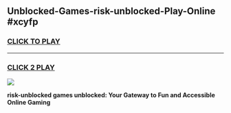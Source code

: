 
## Unblocked-Games-risk-unblocked-Play-Online #xcyfp
<h3>
<a href="https://news.freeplayer.one?title=risk-unblocked&ref=3">CLICK TO PLAY</a></h3>
<hr>

<h3>
<a href="https://news.freeplayer.one?title=risk-unblocked&ref=3">CLICK 2 PLAY</a>
  
</h3>

<a href="https://news.freeplayer.one?title=risk-unblocked&ref=3"><img src="https://clearcache.store/games.png"></a>


**risk-unblocked games unblocked: Your Gateway to Fun and Accessible Online Gaming**
